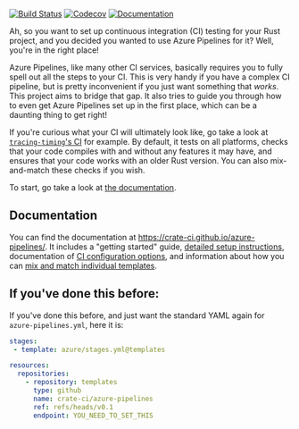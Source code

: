 [![Build Status](https://dev.azure.com/crate-ci/crate-ci/_apis/build/status/azure-pipelines?branchName=master)](https://dev.azure.com/crate-ci/crate-ci/_build/latest?definitionId=3&branchName=master)
[![Codecov](https://codecov.io/github/crate-ci/azure-pipelines/coverage.svg?branch=master)](https://codecov.io/gh/crate-ci/azure-pipelines)
[![Documentation](https://img.shields.io/badge/documentation-here-blue.svg)](https://crate-ci.github.io/azure-pipelines/)

Ah, so you want to set up continuous integration (CI) testing for your
Rust project, and you decided you wanted to use Azure Pipelines for it?
Well, you're in the right place!

Azure Pipelines, like many other CI services, basically requires you to
fully spell out all the steps to your CI. This is very handy if you have
a complex CI pipeline, but is pretty inconvenient if you just want
something that _works_. This project aims to bridge that gap. It also
tries to guide you through how to even get Azure Pipelines set up in the
first place, which can be a daunting thing to get right!

If you're curious what your CI will ultimately look like, go take a look
at [`tracing-timing`'s
CI](https://dev.azure.com/jonhoo/jonhoo/_build/latest?definitionId=1&branchName=master)
for example. By default, it tests on all platforms, checks that your
code compiles with and without any features it may have, and ensures
that your code works with an older Rust version. You can also
mix-and-match these checks if you wish.

To start, go take a look at [the documentation](https://crate-ci.github.io/azure-pipelines/).

## Documentation

You can find the documentation at
https://crate-ci.github.io/azure-pipelines/. It includes a "getting
started" guide, [detailed setup
instructions](https://crate-ci.github.io/azure-pipelines/setup.html),
documentation of [CI configuration
options](https://crate-ci.github.io/azure-pipelines/configuration.html),
and information about how you can [mix and match individual
templates](https://crate-ci.github.io/azure-pipelines/custom.html).

## If you've done this before:

If you've done this before, and just want the standard YAML again for
`azure-pipelines.yml`, here it is:

```yaml
stages:
 - template: azure/stages.yml@templates

resources:
  repositories:
    - repository: templates
      type: github
      name: crate-ci/azure-pipelines
      ref: refs/heads/v0.1
      endpoint: YOU_NEED_TO_SET_THIS
```
